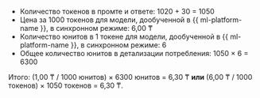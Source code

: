 * Количество токенов в промте и ответе: 1020 + 30 = 1050
* Цена за 1000 токенов для модели, дообученной в {{ ml-platform-name }}, в синхронном режиме: 6,00 ₸
* Количество юнитов в 1 токене для модели, дообученной в {{ ml-platform-name }}, в синхронном режиме: 6
* Общее количество юнитов в детализации потребления: 1050 × 6 = 6300

Итого: (1,00&nbsp;₸ / 1000 юнитов) × 6300 юнитов = 6,30&nbsp;₸ **или** (6,00&nbsp;₸ / 1000 токенов) × 1050 токенов = 6,30&nbsp;₸.